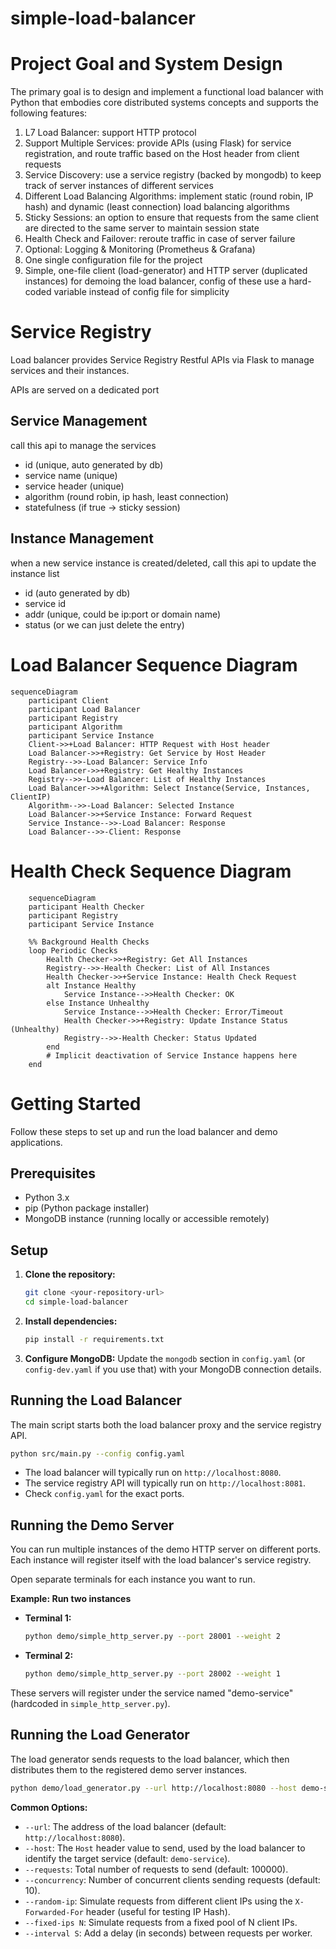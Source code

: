 # simple-load-balancer

# Project Goal and System Design

The primary goal is to design and implement a functional load balancer with Python that embodies core distributed systems concepts and supports the following features:

1. L7 Load Balancer: support HTTP protocol
2. Support Multiple Services: provide APIs (using Flask) for service registration, and route traffic based on the Host header from client requests
3. Service Discovery: use a service registry (backed by mongodb) to keep track of server instances of different services
4. Different Load Balancing Algorithms: implement static (round robin, IP hash) and dynamic (least connection) load balancing algorithms
5. Sticky Sessions: an option to ensure that requests from the same client are directed to the same server to maintain session state
6. Health Check and Failover: reroute traffic in case of server failure
7. Optional: Logging & Monitoring (Prometheus & Grafana)
8. One single configuration file for the project
9. Simple, one-file client (load-generator) and HTTP server (duplicated instances) for demoing the load balancer, config of these use a hard-coded variable instead of config file for simplicity

# Service Registry

Load balancer provides Service Registry Restful APIs via Flask to manage services and their instances.

APIs are served on a dedicated port

## Service Management

call this api to manage the services

- id (unique, auto generated by db)
- service name (unique)
- service header (unique)
- algorithm (round robin, ip hash, least connection)
- statefulness (if true → sticky session)

## Instance Management

when a new service instance is created/deleted, call this api to update the instance list

- id (auto generated by db)
- service id
- addr (unique, could be ip:port or domain name)
- status (or we can just delete the entry)

# Load Balancer Sequence Diagram

```mermaid
sequenceDiagram
    participant Client
    participant Load Balancer
    participant Registry
    participant Algorithm
    participant Service Instance
    Client->>+Load Balancer: HTTP Request with Host header
    Load Balancer->>+Registry: Get Service by Host Header
    Registry-->>-Load Balancer: Service Info
    Load Balancer->>+Registry: Get Healthy Instances
    Registry-->>-Load Balancer: List of Healthy Instances
    Load Balancer->>+Algorithm: Select Instance(Service, Instances, ClientIP)
    Algorithm-->>-Load Balancer: Selected Instance
    Load Balancer->>+Service Instance: Forward Request
    Service Instance-->>-Load Balancer: Response
    Load Balancer-->>-Client: Response
```

# Health Check Sequence Diagram

```mermaid
    sequenceDiagram
    participant Health Checker
    participant Registry
    participant Service Instance

    %% Background Health Checks
    loop Periodic Checks
        Health Checker->>+Registry: Get All Instances
        Registry-->>-Health Checker: List of All Instances
        Health Checker->>+Service Instance: Health Check Request
        alt Instance Healthy
            Service Instance-->>Health Checker: OK
        else Instance Unhealthy
            Service Instance-->>Health Checker: Error/Timeout
            Health Checker->>+Registry: Update Instance Status (Unhealthy)
            Registry-->>-Health Checker: Status Updated
        end
        # Implicit deactivation of Service Instance happens here
    end
```

# Getting Started

Follow these steps to set up and run the load balancer and demo applications.

## Prerequisites

- Python 3.x
- pip (Python package installer)
- MongoDB instance (running locally or accessible remotely)

## Setup

1.  **Clone the repository:**
    ```bash
    git clone <your-repository-url>
    cd simple-load-balancer
    ```

2.  **Install dependencies:**
    ```bash
    pip install -r requirements.txt
    ```

3.  **Configure MongoDB:**
    Update the `mongodb` section in `config.yaml` (or `config-dev.yaml` if you use that) with your MongoDB connection details.

## Running the Load Balancer

The main script starts both the load balancer proxy and the service registry API.

```bash
python src/main.py --config config.yaml
```

- The load balancer will typically run on `http://localhost:8080`.
- The service registry API will typically run on `http://localhost:8081`.
- Check `config.yaml` for the exact ports.

## Running the Demo Server

You can run multiple instances of the demo HTTP server on different ports. Each instance will register itself with the load balancer's service registry.

Open separate terminals for each instance you want to run.

**Example: Run two instances**

*   **Terminal 1:**
    ```bash
    python demo/simple_http_server.py --port 28001 --weight 2
    ```
*   **Terminal 2:**
    ```bash
    python demo/simple_http_server.py --port 28002 --weight 1
    ```

These servers will register under the service named "demo-service" (hardcoded in `simple_http_server.py`).

## Running the Load Generator

The load generator sends requests to the load balancer, which then distributes them to the registered demo server instances.

```bash
python demo/load_generator.py --url http://localhost:8080 --host demo-service --requests 100 --concurrency 10
```

**Common Options:**

-   `--url`: The address of the load balancer (default: `http://localhost:8080`).
-   `--host`: The `Host` header value to send, used by the load balancer to identify the target service (default: `demo-service`).
-   `--requests`: Total number of requests to send (default: 100000).
-   `--concurrency`: Number of concurrent clients sending requests (default: 10).
-   `--random-ip`: Simulate requests from different client IPs using the `X-Forwarded-For` header (useful for testing IP Hash).
-   `--fixed-ips N`: Simulate requests from a fixed pool of N client IPs.
-   `--interval S`: Add a delay (in seconds) between requests per worker.

